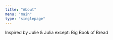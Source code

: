 ```yaml
---
title: "About"
menu: "main"
type: "singlepage"
---
```


Inspired by Julie & Julia except: Big Book of Bread 
